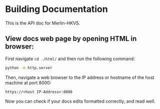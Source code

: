 # Building Documentation

This is the API doc for Merlin-HKVS.


## View docs web page by opening HTML in browser:

First navigate `cd ./html/` and then run the following command:

```bash
python -m http.server
```
Then, navigate a web browser to the IP address or hostname of the host machine at port 8000:

```
https://<host IP-Address>:8000
```
Now you can check if your docs edits formatted correctly, and read well.
